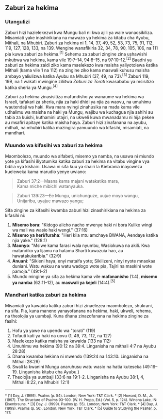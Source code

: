 ## Zaburi za hekima

### Utangulizi

Zaburi hizi hazielekezwi kwa Mungu bali ni kwa ajili ya wale wanaosikiliza. Misamiati yake inashirikiana na mawazo ya hekima za kitabu cha Ayubu, Mithali, na Mhubiri. Zaburi za hekima ni 1, 14, 37, 49, 52, 53, 73, 75, 91, 112, 119, 127, 128, 133, na 139. Wengine wanafikiria 32, 34, 78, 90, 105, 106, na 111 pia kuwa zaburi za hekima.<sup>[1]</sup> Sehemu za zaburi zingine zina ushawishi mkubwa wa hekima, kama vile 19:7–14, 94:8–15, na 97:10–12.<sup>[2]</sup> Baadhi ya zaburi za hekima zaidi ziko kama maelekezo kwa maisha yaliyotolewa katika Mithali (kama vile 1 na 112) na zingine ziko kama maswali kuhusu maisha ambayo yaliulizwa katika Ayubu na Mhubiri (37, 49, na 73).<sup>[3]</sup> Zaburi 119, 19B, na 1 wakati mwingine ziliitwa _Zaburi za Torati_ kwasababu ya msisitizo katika sheria ya Mungu.<sup>[4]</sup>

Zaburi za hekima zinasisitiza mafundisho ya wanaume wa hekima wa Israeli, tafakari za sheria, njia za haki dhidi ya njia za waovu, na umuhimu wautendaji wa haki. Kwa mara nyingi zinahusika na mada kama vile udhalimu wa maisha na haki ya Mungu, wajibu wa kuchagua njia sahihi au tabia za kuishi, kuthamini utajiri, na ukweli kuwa mwanadamu ni hija pekee au msafiri apitaye katika maisha haya. Zaburi hizi zinafanana na ayubu, mithali, na mhubiri katika mazingira yamuundo wa kifasihi, misamiati, na mandhari. 

### Muundo wa kifasihi wa zaburi za hekima

Maombolezo, muundo wa alfabeti, misemo ya namba, na usawa ni miundo yote ya kifasihi iliyotumika katika zaburi za hekima na vitabu vingine vya biblia vya kishairi. Usawa ni sifa kuu ya shairi la Kiebrania inayoweza kueleweka kama marudio yenye uwiano:

> Zaburi 37:2—Maana kama majani watakatika mara,  
> Kama miche mibichi watanyauka.

> Zaburi 139:23—Ee Mungu, unichunguze, uujue moyo wangu,  
> Unijaribu, uyajue mawazo yangu;

Sifa zingine za kifasihi kwamba zaburi hizi zinashirikiana na hekima za kifasihi ni:

1. **Misemo bora**: "Kidogo alicho nacho mwenye haki ni bora Kuliko wingi wa mali wa wasio haki wengi." (37:16)
2. **Misemo ya heri/furaha**: "Heri kila mtu amchaye BWANA, Aendaye katika njia yake." (128:1)
3. **Maonyo**: "Msiwe kama farasi wala nyumbu, Wasiokuwa na akili. Kwa matandiko ya lijamu na hatamu Sharti kuwazuia hao, au hawatakukaribia." (32:9)
4. **Anuani**: "Sikieni haya, enyi mataifa yote; Sikilizeni, ninyi nyote mnaokaa duniani. Watu wakuu na watu wadogo wote pia, Tajiri na maskini wote pamoja." (49:1–2)
5. Miundo mingine ya sifa za hekima kama vile **mafananisho** (1:4), **misemo ya namba** (62:11&ndash;12), au **maswali ya kejeli** (14:4).<sup>[5]</sup>

### Mandhari katika zaburi za hekima

Misamiati ya kawaida katika zaburi hizi zinaelezea maombolezo, shukrani, na sifa. Pia, kuna maneno yanayofanana na hekima, haki, ukweli, rehema, na theolojia ya uumbaji. Kuna dhana zinazofanana na hekima zingine za fasihi:
 
1. Hofu ya yawe na upendo wa "torati" (119)
2. Tofauti kati ya haki na uovu (1, 49, 73, 112, na 127)
3. Maelekezo katika maisha ya kawaida (133 na 112)
4. Umuhimu wa hekima (90:12 na 39:4. Linganisha na mithali 4:7 na Ayubu 28:28)
5. Dhana kwamba hekima ni mwendo (139:24 na 143:10. Linganisha na Mithali 28:26)
6. Swali la kwanini Mungu anaruhusu watu wasio na hatia kuteseka (49:16&ndash;19. Linganisha kitabu cha Ayubu.)
7. Theolojia ya uumbaji (33:6 na 19:1–2. Linganisha na Ayubu 38:1, 4, Mithali 8:22, na Mhubiri 12:1)

-------------------------------------------------

<small>
* [1] Day, J. (1999). Psalms (p. 54). London; New York: T&T Clark.
* [2] Howard, D. M., Jr. (1997). The Structure of Psalms 93–100. (W. H. Propp, Ed.) (Vol. 5, p. 124). Winona Lake, IN: Eisenbrauns.
* [3] Day, J. (1999). Psalms (p. 55). London; New York: T&T Clark.
* [4] Day, J. (1999). Psalms (p. 56). London; New York: T&T Clark.
* [5] Guide to Studying the Psalter, p. 173
</small>

